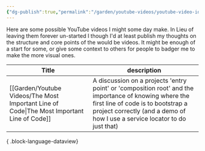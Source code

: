 ```yaml
---
{"dg-publish":true,"permalink":"/garden/youtube-videos/youtube-video-ideas/","hide":true,"hideInGraph":true,"created":"2024-10-21T20:39:17.805+01:00","updated":"2024-10-22T01:02:59.041+01:00"}
---
```



Here are some possible YouTube videos I might some day make. In Lieu of leaving them forever un-started I though I'd at least publish my thoughts on the structure and core points of the would be videos. 
It might be enough of a start for some, or give some context to others for people to badger me to make the more visual ones. 

| Title                                                                                         | description                                                                                                                                                                                                               |
| --------------------------------------------------------------------------------------------- | ------------------------------------------------------------------------------------------------------------------------------------------------------------------------------------------------------------------------- |
| [[Garden/Youtube Videos/The Most Important Line of Code\|The Most Important Line of Code]] | A discussion on a projects 'entry point' or 'composition root' and the importance of knowing where the first line of code is to bootstrap a project correctly (and a demo of how I use a service locator to do just that) |

{ .block-language-dataview}